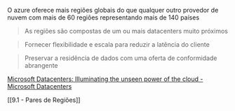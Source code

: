 O azure oferece mais regiões globais do que qualquer outro provedor de nuvem com mais de 60 regiões representando mais de 140 países

> As regiões são compostas de um ou mais datacenters muito próximos

> Fornecer flexibilidade e escala para reduzir a latência do cliente

> Preservar a residência de dados com uma oferta de conformidade abrangente

 [Microsoft Datacenters: Illuminating the unseen power of the cloud - Microsoft Datacenters](https://datacenters.microsoft.com/)

  [[9.1 - Pares de Regiões]]
  